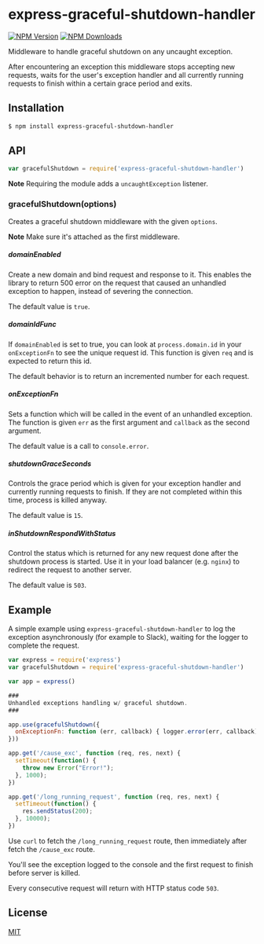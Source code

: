 # express-graceful-shutdown-handler

[![NPM Version][npm-image]][npm-url]
[![NPM Downloads][downloads-image]][downloads-url]

Middleware to handle graceful shutdown on any uncaught exception.

After encountering an exception this middleware stops accepting new requests, waits for the user's exception handler and all currently running requests to finish within a certain grace period and exits.

## Installation

```bash
$ npm install express-graceful-shutdown-handler
```

## API

```js
var gracefulShutdown = require('express-graceful-shutdown-handler')

```

**Note** Requiring the module adds a `uncaughtException` listener.


### gracefulShutdown(options)

Creates a graceful shutdown middleware with the given `options`.

**Note** Make sure it's attached as the first middleware.

##### domainEnabled

Create a new domain and bind request and response to it. This enables the library to return 500 error on the request that caused an unhandled exception to happen, instead of severing the connection.

The default value is `true`.

##### domainIdFunc

If `domainEnabled` is set to true, you can look at `process.domain.id` in your `onExceptionFn` to see the unique request id. This function is given `req` and is expected to return this id.

The default behavior is to return an incremented number for each request.

##### onExceptionFn

Sets a function which will be called in the event of an unhandled exception. The function is given `err` as the first argument and `callback` as the second argument.

The default value is a call to `console.error`.

##### shutdownGraceSeconds

Controls the grace period which is given for your exception handler and currently running requests to finish. If they are not completed within this time, process is killed anyway.

The default value is `15`.

##### inShutdownRespondWithStatus

Control the status which is returned for any new request done after the shutdown process is started. Use it in your load balancer (e.g. `nginx`) to redirect the request to another server.

The default value is `503`.

## Example

A simple example using `express-graceful-shutdown-handler` to log the exception asynchronously (for example to Slack), waiting for the logger to complete the request.

```js
var express = require('express')
var gracefulShutdown = require('express-graceful-shutdown-handler')

var app = express()

###
Unhandled exceptions handling w/ graceful shutdown.
###

app.use(gracefulShutdown({
  onExceptionFn: function (err, callback) { logger.error(err, callback); }
}))

app.get('/cause_exc', function (req, res, next) {
  setTimeout(function() {
    throw new Error("Error!");
  }, 1000);
})

app.get('/long_running_request', function (req, res, next) {
  setTimeout(function() {
    res.sendStatus(200);
  }, 10000);
})
```

Use `curl` to fetch the `/long_running_request` route, then immediately after fetch the `/cause_exc` route.

You'll see the exception logged to the console and the first request to finish before server is killed.

Every consecutive request will return with HTTP status code `503`.


## License

[MIT](LICENSE)

[npm-image]: https://img.shields.io/npm/v/express-graceful-shutdown-handler.svg
[npm-url]: https://npmjs.org/package/express-graceful-shutdown-handler
[downloads-image]: https://img.shields.io/npm/dm/express-graceful-shutdown-handler.svg
[downloads-url]: https://npmjs.org/package/express-graceful-shutdown-handler
